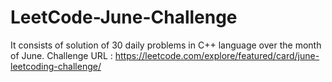 # LeetCode-June-Challenge
 It consists of solution of 30 daily problems in C++ language over the month of June.
 Challenge URL : https://leetcode.com/explore/featured/card/june-leetcoding-challenge/
